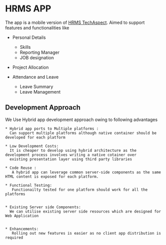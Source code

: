 # HRMS APP

The app is a mobile version of [HRMS TechAspect](http://hrm.techaspect.com/). Aimed to support features and functionalities like

  * Personal Details
  
    * Skills
    * Reporting Manager
    * JOB designation
  
  * Project Allocation
  
  * Attendance and Leave 
    * Leave Summary
    * Leave Management

## Development Approach 
 We Use Hybrid app development approach owing to following advantages 
  
    * Hybrid app ports to Multiple platforms :
      Can support multiple platforms although native container should be developed for each platform
       
    * Low Development Costs:
      It is cheaper to develop using hybrid architecture as the development process involves writing a native cotainer over 
      existing presentation layer using third party libraries
    
    * Code Reuse :
       A hybrid app can leverage common server-side components as the same HTML content is exposed for each platform.
    
    * Functional Testing:
       Functionailty tested for one platform should work for all the platforms
      
    
    * Existing Server side Components:
      We can utilise existing server side resources which are designed for Web Application
    
    
    * Enhancements:
       Rolling out new features is easier as no client app distribution is required
       
  

    


